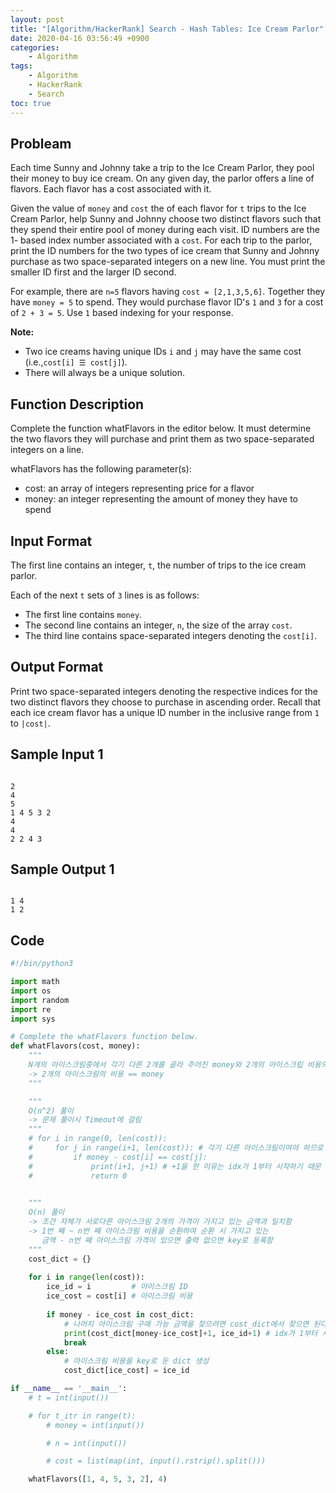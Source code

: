 ```yaml
---
layout: post
title: "[Algorithm/HackerRank] Search - Hash Tables: Ice Cream Parlor"
date: 2020-04-16 03:56:49 +0900
categories: 
    - Algorithm
tags:
    - Algorithm
    - HackerRank
    - Search
toc: true
---
```


<!-- more -->


## Probleam
Each time Sunny and Johnny take a trip to the Ice Cream Parlor, they pool their money to buy ice cream. On any given day, the parlor offers a line of flavors. Each flavor has a cost associated with it.

Given the value of `money` and `cost` the of each flavor for `t` trips to the Ice Cream Parlor, help Sunny and Johnny choose two distinct flavors such that they spend their entire pool of money during each visit. ID numbers are the 1- based index number associated with a `cost`. For each trip to the parlor, print the ID numbers for the two types of ice cream that Sunny and Johnny purchase as two space-separated integers on a new line. You must print the smaller ID first and the larger ID second.

For example, there are `n=5` flavors having `cost = [2,1,3,5,6]`. Together they have `money = 5` to spend. They would purchase flavor ID's `1` and `3` for a cost of `2 + 3 = 5`. Use `1` based indexing for your response.

**Note:**
- Two ice creams having unique IDs `i` and `j` may have the same cost (i.e.,`cost[i] ☰ cost[j]`).
- There will always be a unique solution.

## Function Description
Complete the function whatFlavors in the editor below. It must determine the two flavors they will purchase and print them as two space-separated integers on a line.

whatFlavors has the following parameter(s):
- cost: an array of integers representing price for a flavor
- money: an integer representing the amount of money they have to spend

## Input Format
The first line contains an integer, `t`, the number of trips to the ice cream parlor.

Each of the next `t` sets of `3` lines is as follows:
- The first line contains `money`.
- The second line contains an integer, `n`, the size of the array `cost`.
- The third line contains  space-separated integers denoting the `cost[i]`.

## Output Format
Print two space-separated integers denoting the respective indices for the two distinct flavors they choose to purchase in ascending order. Recall that each ice cream flavor has a unique ID number in the inclusive range from `1` to `|cost|`.

## Sample Input 1
```

2
4
5
1 4 5 3 2
4
4
2 2 4 3
```


## Sample Output 1
```

1 4
1 2
```


## Code

```python
#!/bin/python3

import math
import os
import random
import re
import sys

# Complete the whatFlavors function below.
def whatFlavors(cost, money):
    """
    N개의 아이스크림중에서 각기 다른 2개를 골라 주어진 money와 2개의 아이스크립 비용의 합이 일치
    -> 2개의 아이스크림의 비용 == money
    """

    """
    O(n^2) 풀이
    -> 문제 풀이시 Timeout에 걸림
    """
    # for i in range(0, len(cost)):
    #     for j in range(i+1, len(cost)): # 각기 다른 아이스크림이여야 하므로 j는 i+1 처리
    #         if money - cost[i] == cost[j]:
    #             print(i+1, j+1) # +1을 한 이유는 idx가 1부터 시작하기 때문
    #             return 0
    

    """
    O(n) 풀이
    -> 조건 자체가 서로다른 아이스크림 2개의 가격이 가지고 있는 금액과 일치함
    -> 1번 째 ~ n번 째 아이스크림 비용을 순환하여 순환 시 가지고 있는 
       금액 - n번 째 아이스크림 가격이 있으면 출력 없으면 key로 등록함
    """
    cost_dict = {}
    
    for i in range(len(cost)):
        ice_id = i         # 아이스크림 ID
        ice_cost = cost[i] # 아이스크림 비용
        
        if money - ice_cost in cost_dict:
            # 나머지 아이스크림 구매 가능 금액을 찾으려면 cost_dict에서 찾으면 된다.
            print(cost_dict[money-ice_cost]+1, ice_id+1) # idx가 1부터 시작
            break
        else:
            # 아이스크림 비용을 key로 둔 dict 생성
            cost_dict[ice_cost] = ice_id

if __name__ == '__main__':
    # t = int(input())

    # for t_itr in range(t):
        # money = int(input())

        # n = int(input())

        # cost = list(map(int, input().rstrip().split()))

    whatFlavors([1, 4, 5, 3, 2], 4)
```

